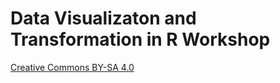 # Data Visualizaton and Transformation in R Workshop

[Creative Commons BY-SA 4.0](https://creativecommons.org/licenses/by-sa/4.0/) 
